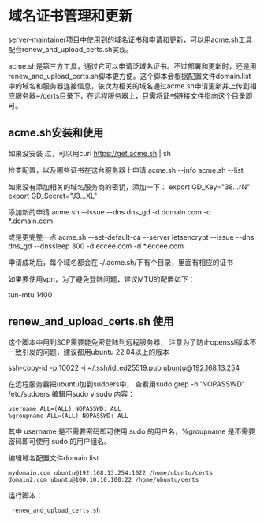 # 域名证书管理和更新
server-maintainer项目中使用到的域名证书和申请和更新，可以用acme.sh工具配合renew_and_upload_certs.sh实现。

acme.sh是第三方工具，通过它可以申请泛域名证书。不过部署和更新时，还是用renew_and_upload_certs.sh脚本更方便。这个脚本会根据配置文件domain.list中的域名和服务器连接信息，依次为相关的域名通过acme.sh申请更新并上传到相应服务器~/certs目录下，在远程服务器上，只需将证书链接文件指向这个目录即可。

## acme.sh安装和使用
如果没安装 过，可以用curl https://get.acme.sh | sh

检查配置，以及哪些证书在这台服务器上申请
acme.sh --info
acme.sh --list

如果没有添加相关的域名服务商的密钥，添加一下：
export GD_Key="38...rN"
export GD_Secret="J3...XL"

添加新的申请
acme.sh --issue --dns dns_gd -d domain.com -d *.domain.com

或是更完整一点
acme.sh --set-default-ca --server letsencrypt --issue --dns dns_gd --dnssleep 300 -d eccee.com -d *.eccee.com

申请成功后，每个域名都会在~/.acme.sh/下有个目录，里面有相应的证书


如果要使用vpn，为了避免登陆问题，建议MTU的配置如下：

tun-mtu 1400

## renew_and_upload_certs.sh 使用
这个脚本中用到SCP需要能免密登陆到远程服务器，
注意为了防止openssl版本不一致引发的问题，建议都用ubuntu 22.04以上的版本

ssh-copy-id -p 10022 -i ~/.ssh/id_ed25519.pub ubuntu@192.168.13.254

在远程服务器把ubuntu加到sudoers中，
查看用sudo grep -n 'NOPASSWD' /etc/sudoers
编辑用sudo visudo
内容：
```
username ALL=(ALL) NOPASSWD: ALL
%groupname ALL=(ALL) NOPASSWD: ALL
```
其中 username 是不需要密码即可使用 sudo 的用户名，%groupname 是不需要密码即可使用 sudo 的用户组名。

编辑域名配置文件domain.list
```
mydomain.com ubuntu@192.168.13.254:1022 /home/ubuntu/certs
domain2.com ubuntu@100.10.10.100:22 /home/ubuntu/certs

```
运行脚本：
```
 renew_and_upload_certs.sh
```
